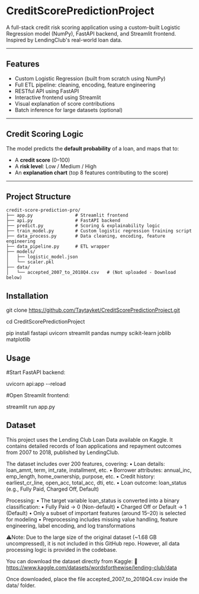 # CreditScorePredictionProject
A full-stack credit risk scoring application using a custom-built Logistic Regression model (NumPy), FastAPI backend, and Streamlit frontend. Inspired by LendingClub's real-world loan data.

---

## Features

- Custom Logistic Regression (built from scratch using NumPy)
- Full ETL pipeline: cleaning, encoding, feature engineering
- RESTful API using FastAPI
- Interactive frontend using Streamlit
- Visual explanation of score contributions
- Batch inference for large datasets (optional)

---

## Credit Scoring Logic

The model predicts the **default probability** of a loan, and maps that to:

- A **credit score** (0–100)
- A **risk level**: Low / Medium / High
- An **explanation chart** (top 8 features contributing to the score)

---

## Project Structure
```
credit-score-prediction-pro/
├── app.py                # Streamlit frontend
├── api.py                # FastAPI backend
├── predict.py            # Scoring & explainability logic
├── train_model.py        # Custom logistic regression training script
├── data_process.py       # Data cleaning, encoding, feature engineering
├── data_pipeline.py      # ETL wrapper
├── models/
│   ├── logistic_model.json
│   └── scaler.pkl
├── data/
│   └── accepted_2007_to_2018Q4.csv   # (Not uploaded - Download below)
```

## Installation
git clone https://github.com/Taytayket/CreditScorePredictionProject.git

cd CreditScorePredictionProject

pip install fastapi uvicorn streamlit pandas numpy scikit-learn joblib matplotlib


## Usage
#Start FastAPI backend: 

uvicorn api:app --reload

#Open Streamlit frontend: 

streamlit run app.py


## Dataset
This project uses the Lending Club Loan Data available on Kaggle. It contains detailed records of loan applications and repayment outcomes from 2007 to 2018, published by LendingClub.

The dataset includes over 200 features, covering:
	•	Loan details: loan_amnt, term, int_rate, installment, etc.
	•	Borrower attributes: annual_inc, emp_length, home_ownership, purpose, etc.
	•	Credit history: earliest_cr_line, open_acc, total_acc, dti, etc.
	•	Loan outcome: loan_status (e.g., Fully Paid, Charged Off, Default)

Processing:
	•	The target variable loan_status is converted into a binary classification:
	•	Fully Paid → 0 (Non-default)
	•	Charged Off or Default → 1 (Default)
	•	Only a subset of important features (around 15–20) is selected for modeling
	•	Preprocessing includes missing value handling, feature engineering, label encoding, and log transformations

⚠️Note:
Due to the large size of the original dataset (~1.68 GB uncompressed), it is not included in this GitHub repo. However, all data processing logic is provided in the codebase.


You can download the dataset directly from Kaggle:
🔗 https://www.kaggle.com/datasets/wordsforthewise/lending-club/data

Once downloaded, place the file accepted_2007_to_2018Q4.csv inside the data/ folder.
